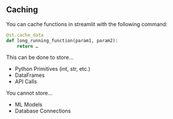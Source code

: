 ## Caching

You can cache functions in streamlit with the following command:

```python
@st.cache_data
def long_running_function(param1, param2):
    return …
```

This can be done to store...

- Python Primitives (int, str, etc.)
- DataFrames
- API Calls

You cannot store...

- ML Models
- Database Connections